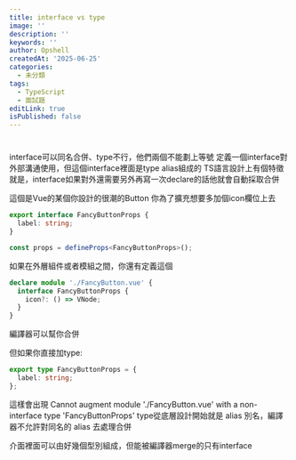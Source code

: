 ```yaml
---
title: interface vs type
image: ''
description: ''
keywords: ''
author: Opshell
createdAt: '2025-06-25'
categories:
  - 未分類
tags:
  - TypeScript
  - 面試題
editLink: true
isPublished: false
---
```

#
interface可以同名合併、type不行，他們兩個不能劃上等號
定義一個interface對外部溝通使用，但這個interface裡面是type alias組成的
TS語言設計上有個特徵就是，interface如果對外還需要另外再寫一次declare的話他就會自動採取合併

這個是Vue的某個你設計的很潮的Button
你為了擴充想要多加個icon欄位上去
``` ts
export interface FancyButtonProps {
  label: string;
}

const props = defineProps<FancyButtonProps>();
```

如果在外層組件或者模組之間，你還有定義這個
``` ts
declare module './FancyButton.vue' {
  interface FancyButtonProps {
    icon?: () => VNode;
  }
}
```
編譯器可以幫你合併

但如果你直接加type:
``` ts
export type FancyButtonProps = {
  label: string;
};
```

這樣會出現
Cannot augment module './FancyButton.vue' with a non-interface type 'FancyButtonProps'
type從底層設計開始就是 alias 別名，編譯器不允許對同名的 alias 去處理合併

介面裡面可以由好幾個型別組成，但能被編譯器merge的只有interface
